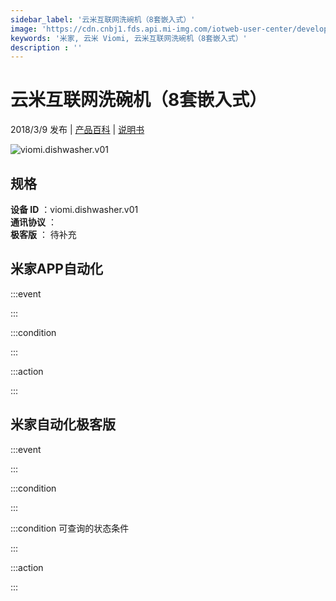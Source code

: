 ```yaml
---
sidebar_label: '云米互联网洗碗机（8套嵌入式）'
image: 'https://cdn.cnbj1.fds.api.mi-img.com/iotweb-user-center/developer_1679069106056arLljPsa.png?GalaxyAccessKeyId=AKVGLQWBOVIRQ3XLEW&Expires=9223372036854775807&Signature=BiI9BMHHlLKF2imX5/MySamRzeQ='
keywords: '米家, 云米 Viomi, 云米互联网洗碗机（8套嵌入式）'
description : ''
---
```

# 云米互联网洗碗机（8套嵌入式）

2018/3/9 发布 | [产品百科](https://home.mi.com/webapp/content/baike/product/index.html?model=viomi.dishwasher.v01/) | [说明书](https://home.mi.com/views/introduction.html?model=viomi.dishwasher.v01&region=cn)

![viomi.dishwasher.v01](https://cdn.cnbj1.fds.api.mi-img.com/iotweb-user-center/developer_1679069106056arLljPsa.png?GalaxyAccessKeyId=AKVGLQWBOVIRQ3XLEW&Expires=9223372036854775807&Signature=BiI9BMHHlLKF2imX5/MySamRzeQ=)

## 规格  
> 
**设备 ID** ：viomi.dishwasher.v01  
**通讯协议** ：  
**极客版**  ： 待补充 


## 米家APP自动化  

:::event  

:::

:::condition  

:::

:::action   

:::

## 米家自动化极客版  

:::event  

:::

:::condition  

:::

:::condition 可查询的状态条件  

:::

:::action  

:::

        
